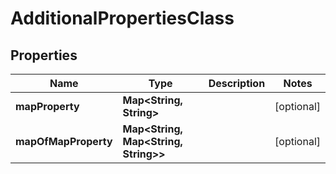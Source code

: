 

# AdditionalPropertiesClass


## Properties

| Name | Type | Description | Notes |
|------------ | ------------- | ------------- | -------------|
|**mapProperty** | **Map&lt;String, String&gt;** |  |  [optional] |
|**mapOfMapProperty** | **Map&lt;String, Map&lt;String, String&gt;&gt;** |  |  [optional] |



